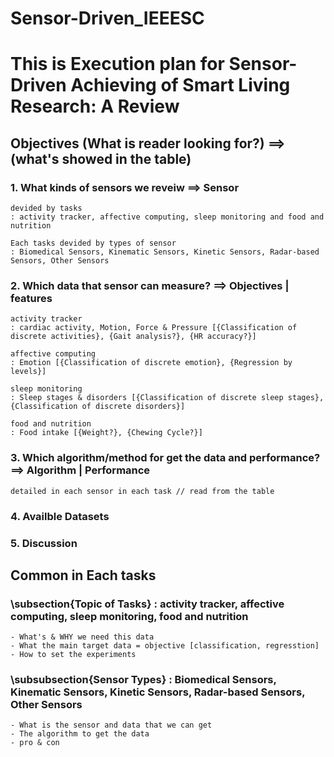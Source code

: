 # Sensor-Driven_IEEESC

# This is Execution plan for Sensor-Driven Achieving of Smart Living Research: A Review

## Objectives (What is reader looking for?) ==> (what's showed in the table)
### 1. What kinds of sensors we reveiw ==> Sensor
    devided by tasks 
    : activity tracker, affective computing, sleep monitoring and food and nutrition

    Each tasks devided by types of sensor 
    : Biomedical Sensors, Kinematic Sensors, Kinetic Sensors, Radar-based Sensors, Other Sensors

### 2. Which data that sensor can measure? ==> Objectives | features
    activity tracker
    : cardiac activity, Motion, Force & Pressure [{Classification of discrete activities}, {Gait analysis?}, {HR accuracy?}]

    affective computing
    : Emotion [{Classification of discrete emotion}, {Regression by levels}]

    sleep monitoring
    : Sleep stages & disorders [{Classification of discrete sleep stages}, {Classification of discrete disorders}]

    food and nutrition
    : Food intake [{Weight?}, {Chewing Cycle?}]

### 3. Which algorithm/method for get the data and performance? ==> Algorithm | Performance
    detailed in each sensor in each task // read from the table

### 4. Availble Datasets
### 5. Discussion


## Common in Each tasks

### \subsection{Topic of Tasks} : activity tracker, affective computing, sleep monitoring, food and nutrition
    - What's & WHY we need this data
    - What the main target data = objective [classification, regresstion]
    - How to set the experiments 

### \subsubsection{Sensor Types} : Biomedical Sensors, Kinematic Sensors, Kinetic Sensors, Radar-based Sensors, Other Sensors
    - What is the sensor and data that we can get
    - The algorithm to get the data 
    - pro & con
